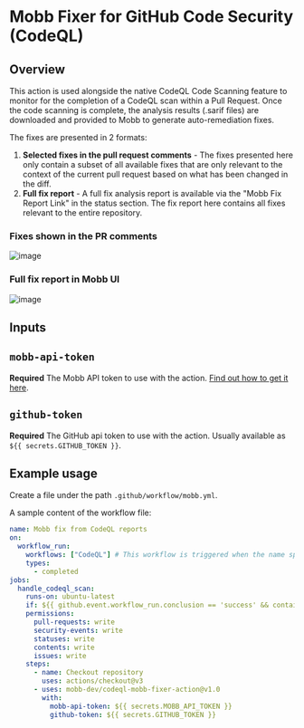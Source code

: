 # Mobb Fixer for GitHub Code Security (CodeQL) 

## Overview

This action is used alongside the native CodeQL Code Scanning feature to monitor for the completion of a CodeQL scan within a Pull Request. Once the code scanning is complete, the analysis results (.sarif files) are downloaded and provided to Mobb to generate auto-remediation fixes. 

The fixes are presented in 2 formats: 
1. **Selected fixes in the pull request comments** - The fixes presented here only contain a subset of all available fixes that are only  relevant to the context of the current pull request based on what has been changed in the diff.
2. **Full fix report** - A full fix analysis report is available via the "Mobb Fix Report Link" in the status section. The fix report here contains all fixes relevant to the entire repository.

### Fixes shown in the PR comments 
![image](https://github.com/mobb-dev/codeql-mobb-fixer-action/assets/5158535/46161a99-4010-4ef1-90be-a06860f755a9)

### Full fix report in Mobb UI
![image](https://github.com/mobb-dev/codeql-mobb-fixer-action/assets/5158535/7955c545-e30a-4b61-975c-0b1f1f2e18d8)


## Inputs

## `mobb-api-token`

**Required** The Mobb API token to use with the action. [Find out how to get it here](https://docs.mobb.ai/mobb-user-docs/administration/access-tokens). 

## `github-token`

**Required** The GitHub api token to use with the action. Usually available as `${{ secrets.GITHUB_TOKEN }}`.

## Example usage

Create a file under the path `.github/workflow/mobb.yml`. 

A sample content of the workflow file: 

```yaml
name: Mobb fix from CodeQL reports
on:
  workflow_run:
    workflows: ["CodeQL"] # This workflow is triggered when the name specified here is triggered. In CodeQL Default Code Scanning Setup, this name is "CodeQL", if you are using CodeQL Advanced Setup, you may need to change this if you have a different workflow name. 
    types:
      - completed
jobs:
  handle_codeql_scan:
    runs-on: ubuntu-latest
    if: ${{ github.event.workflow_run.conclusion == 'success' && contains(github.event.workflow_run.head_branch,'refs/pull') }} # Check if workflow is a Pull Request Event and not a Push event
    permissions:
      pull-requests: write
      security-events: write
      statuses: write
      contents: write
      issues: write
    steps:
      - name: Checkout repository
        uses: actions/checkout@v3
      - uses: mobb-dev/codeql-mobb-fixer-action@v1.0
        with:
          mobb-api-token: ${{ secrets.MOBB_API_TOKEN }}
          github-token: ${{ secrets.GITHUB_TOKEN }}
```
